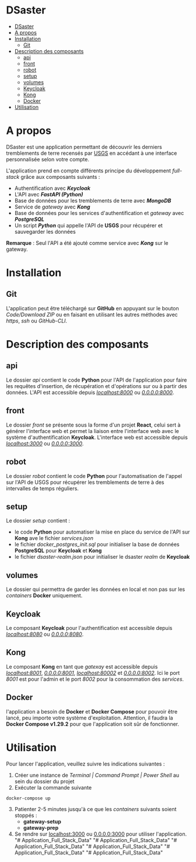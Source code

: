 # DSaster
- [DSaster](#dsaster)
- [A propos](#a-propos)
- [Installation](#installation)
  - [Git](#git)
- [Description des composants](#description-des-composants)
  - [api](#api)
  - [front](#front)
  - [robot](#robot)
  - [setup](#setup)
  - [volumes](#volumes)
  - [Keycloak](#keycloak)
  - [Kong](#kong)
  - [Docker](#docker)
- [Utilisation](#utilisation)

# A propos
DSaster est une application permettant de découvrir les derniers tremblements de terre recensés par
[USGS](https://www.usgs.gov/) en accédant à une interface personnalisée selon votre compte.

L'application prend en compte différents principe du développement *full-stack* grâce aux composants
suivants :
- Authentification avec ***Keycloak***
- L'API avec ***FastAPI (Python)***
- Base de données pour les tremblements de terre avec ***MongoDB***
- Service de *gateway* avec ***Kong***
- Base de données pour les services d'authentification et *gateway* avec ***PostgreSQL***
- Un script ***Python*** qui appelle l'API de **USGS** pour récupérer et sauvegarder les données

**Remarque**
: Seul l'API a été ajouté comme service avec ***Kong*** sur le gateway.

# Installation

## Git
L'application peut être téléchargé sur **GitHub** en appuyant sur le bouton *Code/Download ZIP* ou 
en faisant en utilisant les autres méthodes avec *https*, *ssh* ou *GitHub-CLI*.

# Description des composants
## api
Le dossier *api* contient le code **Python** pour l'API de l'application pour faire les requêtes
d'insertion, de récupération et d'opérations sur ou à partir des données.
L'API est accessible depuis *[localhost:8000](http://localhost:8000)* ou *[0.0.0.0:8000](http://0.0.0.0:8000)*.

## front
Le dossier *front* se présente sous la forme d'un projet **React**, celui sert à générer l'interface web
et permet la liaison entre l'interface web avec le système d'authentification **Keycloak**.
L'interface web est accessible depuis *[localhost:3000](http://localhost:3000)* ou *[0.0.0.0:3000](http://0.0.0.0:3000)*.

## robot
Le dossier *robot* contient le code **Python** pour l'automatisation de l'appel sur l'API de USGS pour récupérer
les tremblements de terre à des intervalles de temps réguliers.

## setup
Le dossier *setup* contient :
- le code **Python** pour automatiser la mise en place du service de l'API sur **Kong** ave le fichier
  *services.json*
- le fichier *docker_postgres_init.sql* pour initialiser la base de données **PostgreSQL** pour
  **Keycloak** et **Kong**
- le fichier *dsaster-realm.json* pour initialiser le dsaster *realm* de **Keycloak**

## volumes
Le dossier qui permettra de garder les données en local et non pas sur les *containers* **Docker**
uniquement.

## Keycloak
Le composant **Keycloak** pour l'authentification est accessible depuis *[localhost:8080](http://localhost:8080)* 
ou *[0.0.0.0:8080](http://0.0.0.0:8080)*.

## Kong
Le composant **Kong** en tant que *gatexay* est accessible depuis *[localhost:8001](http://localhost:8001)*, 
*[0.0.0.0:8001](http://0.0.0.0:8001)*, *[localhost:80002](http://localhost:8002)* et *[0.0.0.0:8002](http://0.0.0.0:8002)*.
Ici le port *8001* est pour l'admin et le port *8002* pour la consommation des *services*.

## Docker
l'application a besoin de **Docker** et **Docker Compose** pour pouvoir être lancé, peu importe votre
système d'exploitation. Attention, il faudra la **Docker Compose v1.29.2** pour que l'application soit
sûr de fonctionner.

# Utilisation
Pour lancer l'application, veuillez suivre les indications suivantes :

1. Créer une instance de *Terminal | Command Prompt | Power Shell* au sein du dossier du projet 
2. Exécuter la commande suivante
```shell
docker-compose up
```
3. Patienter 2-5 minutes jusqu'à ce que les *containers* suivants soient stoppés :
    - **gateway-setup**
    - **gateway-prep**
4. Se rendre sur [localhost:3000](http://localhost:3000) ou [0.0.0.0:3000](http://0.0.0.0:3000) pour utiliser l'application.
"# Application_Full_Stack_Data" 
"# Application_Full_Stack_Data" 
"# Application_Full_Stack_Data" 
"# Application_Full_Stack_Data" 
"# Application_Full_Stack_Data" 
"# Application_Full_Stack_Data" 
